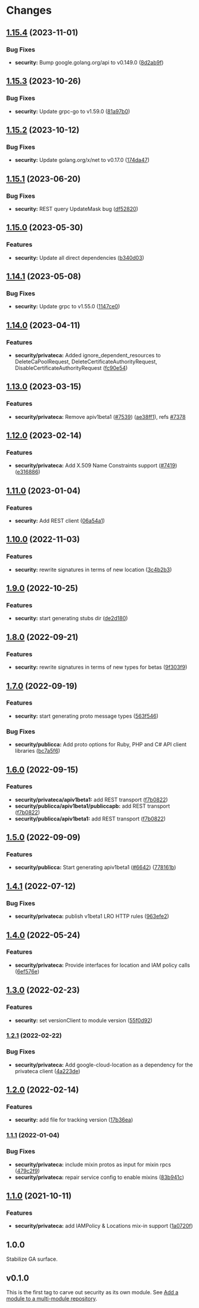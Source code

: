 # Changes

## [1.15.4](https://github.com/googleapis/google-cloud-go/compare/security/v1.15.3...security/v1.15.4) (2023-11-01)


### Bug Fixes

* **security:** Bump google.golang.org/api to v0.149.0 ([8d2ab9f](https://github.com/googleapis/google-cloud-go/commit/8d2ab9f320a86c1c0fab90513fc05861561d0880))

## [1.15.3](https://github.com/googleapis/google-cloud-go/compare/security/v1.15.2...security/v1.15.3) (2023-10-26)


### Bug Fixes

* **security:** Update grpc-go to v1.59.0 ([81a97b0](https://github.com/googleapis/google-cloud-go/commit/81a97b06cb28b25432e4ece595c55a9857e960b7))

## [1.15.2](https://github.com/googleapis/google-cloud-go/compare/security/v1.15.1...security/v1.15.2) (2023-10-12)


### Bug Fixes

* **security:** Update golang.org/x/net to v0.17.0 ([174da47](https://github.com/googleapis/google-cloud-go/commit/174da47254fefb12921bbfc65b7829a453af6f5d))

## [1.15.1](https://github.com/googleapis/google-cloud-go/compare/security/v1.15.0...security/v1.15.1) (2023-06-20)


### Bug Fixes

* **security:** REST query UpdateMask bug ([df52820](https://github.com/googleapis/google-cloud-go/commit/df52820b0e7721954809a8aa8700b93c5662dc9b))

## [1.15.0](https://github.com/googleapis/google-cloud-go/compare/security/v1.14.1...security/v1.15.0) (2023-05-30)


### Features

* **security:** Update all direct dependencies ([b340d03](https://github.com/googleapis/google-cloud-go/commit/b340d030f2b52a4ce48846ce63984b28583abde6))

## [1.14.1](https://github.com/googleapis/google-cloud-go/compare/security/v1.14.0...security/v1.14.1) (2023-05-08)


### Bug Fixes

* **security:** Update grpc to v1.55.0 ([1147ce0](https://github.com/googleapis/google-cloud-go/commit/1147ce02a990276ca4f8ab7a1ab65c14da4450ef))

## [1.14.0](https://github.com/googleapis/google-cloud-go/compare/security/v1.13.0...security/v1.14.0) (2023-04-11)


### Features

* **security/privateca:** Added ignore_dependent_resources to DeleteCaPoolRequest, DeleteCertificateAuthorityRequest, DisableCertificateAuthorityRequest ([fc90e54](https://github.com/googleapis/google-cloud-go/commit/fc90e54b25bda6b339266e3e5388174339ed6a44))

## [1.13.0](https://github.com/googleapis/google-cloud-go/compare/security/v1.12.0...security/v1.13.0) (2023-03-15)


### Features

* **security/privateca:** Remove apiv1beta1 ([#7539](https://github.com/googleapis/google-cloud-go/issues/7539)) ([ae38ff1](https://github.com/googleapis/google-cloud-go/commit/ae38ff1eda235f6d8d9013c580d458f2f2ef451f)), refs [#7378](https://github.com/googleapis/google-cloud-go/issues/7378)

## [1.12.0](https://github.com/googleapis/google-cloud-go/compare/security/v1.11.0...security/v1.12.0) (2023-02-14)


### Features

* **security/privateca:** Add X.509 Name Constraints support ([#7419](https://github.com/googleapis/google-cloud-go/issues/7419)) ([e316886](https://github.com/googleapis/google-cloud-go/commit/e316886d201ec125f8821c4849dbd0e8e714c2ed))

## [1.11.0](https://github.com/googleapis/google-cloud-go/compare/security/v1.10.0...security/v1.11.0) (2023-01-04)


### Features

* **security:** Add REST client ([06a54a1](https://github.com/googleapis/google-cloud-go/commit/06a54a16a5866cce966547c51e203b9e09a25bc0))

## [1.10.0](https://github.com/googleapis/google-cloud-go/compare/security/v1.9.0...security/v1.10.0) (2022-11-03)


### Features

* **security:** rewrite signatures in terms of new location ([3c4b2b3](https://github.com/googleapis/google-cloud-go/commit/3c4b2b34565795537aac1661e6af2442437e34ad))

## [1.9.0](https://github.com/googleapis/google-cloud-go/compare/security/v1.8.0...security/v1.9.0) (2022-10-25)


### Features

* **security:** start generating stubs dir ([de2d180](https://github.com/googleapis/google-cloud-go/commit/de2d18066dc613b72f6f8db93ca60146dabcfdcc))

## [1.8.0](https://github.com/googleapis/google-cloud-go/compare/security/v1.7.0...security/v1.8.0) (2022-09-21)


### Features

* **security:** rewrite signatures in terms of new types for betas ([9f303f9](https://github.com/googleapis/google-cloud-go/commit/9f303f9efc2e919a9a6bd828f3cdb1fcb3b8b390))

## [1.7.0](https://github.com/googleapis/google-cloud-go/compare/security/v1.6.0...security/v1.7.0) (2022-09-19)


### Features

* **security:** start generating proto message types ([563f546](https://github.com/googleapis/google-cloud-go/commit/563f546262e68102644db64134d1071fc8caa383))


### Bug Fixes

* **security/publicca:** Add proto options for Ruby, PHP and C# API client libraries ([bc7a5f6](https://github.com/googleapis/google-cloud-go/commit/bc7a5f609994f73e26f72a78f0ff14aa75c1c227))

## [1.6.0](https://github.com/googleapis/google-cloud-go/compare/security/v1.5.0...security/v1.6.0) (2022-09-15)


### Features

* **security/privateca/apiv1beta1:** add REST transport ([f7b0822](https://github.com/googleapis/google-cloud-go/commit/f7b082212b1e46ff2f4126b52d49618785c2e8ca))
* **security/publicca/apiv1beta1/publiccapb:** add REST transport ([f7b0822](https://github.com/googleapis/google-cloud-go/commit/f7b082212b1e46ff2f4126b52d49618785c2e8ca))
* **security/publicca/apiv1beta1:** add REST transport ([f7b0822](https://github.com/googleapis/google-cloud-go/commit/f7b082212b1e46ff2f4126b52d49618785c2e8ca))

## [1.5.0](https://github.com/googleapis/google-cloud-go/compare/security/v1.4.1...security/v1.5.0) (2022-09-09)


### Features

* **security/publicca:** Start generating apiv1beta1 ([#6642](https://github.com/googleapis/google-cloud-go/issues/6642)) ([778161b](https://github.com/googleapis/google-cloud-go/commit/778161b208819783618c5be8191960167bd67e1e))

## [1.4.1](https://github.com/googleapis/google-cloud-go/compare/security/v1.4.0...security/v1.4.1) (2022-07-12)


### Bug Fixes

* **security/privateca:** publish v1beta1 LRO HTTP rules ([963efe2](https://github.com/googleapis/google-cloud-go/commit/963efe22cf67bc04fed09b5fa8f9cb20b9edf1a3))

## [1.4.0](https://github.com/googleapis/google-cloud-go/compare/security/v1.3.0...security/v1.4.0) (2022-05-24)


### Features

* **security/privateca:** Provide interfaces for location and IAM policy calls ([6ef576e](https://github.com/googleapis/google-cloud-go/commit/6ef576e2d821d079e7b940cd5d49fe3ca64a7ba2))

## [1.3.0](https://github.com/googleapis/google-cloud-go/compare/security/v1.2.1...security/v1.3.0) (2022-02-23)


### Features

* **security:** set versionClient to module version ([55f0d92](https://github.com/googleapis/google-cloud-go/commit/55f0d92bf112f14b024b4ab0076c9875a17423c9))

### [1.2.1](https://github.com/googleapis/google-cloud-go/compare/security/v1.2.0...security/v1.2.1) (2022-02-22)


### Bug Fixes

* **security/privateca:** Add google-cloud-location as a dependency for the privateca client ([4a223de](https://github.com/googleapis/google-cloud-go/commit/4a223de8eab072d95818c761e41fb3f3f6ac728c))

## [1.2.0](https://github.com/googleapis/google-cloud-go/compare/security/v1.1.1...security/v1.2.0) (2022-02-14)


### Features

* **security:** add file for tracking version ([17b36ea](https://github.com/googleapis/google-cloud-go/commit/17b36ead42a96b1a01105122074e65164357519e))

### [1.1.1](https://www.github.com/googleapis/google-cloud-go/compare/security/v1.1.0...security/v1.1.1) (2022-01-04)


### Bug Fixes

* **security/privateca:** include mixin protos as input for mixin rpcs ([479c2f9](https://www.github.com/googleapis/google-cloud-go/commit/479c2f90d556a106b25ebcdb1539d231488182da))
* **security/privateca:** repair service config to enable mixins ([83b941c](https://www.github.com/googleapis/google-cloud-go/commit/83b941c0983e44fdd18ceee8c6f3e91219d72ad1))

## [1.1.0](https://www.github.com/googleapis/google-cloud-go/compare/security/v1.0.0...security/v1.1.0) (2021-10-11)

### Features

* **security/privateca:** add IAMPolicy & Locations mix-in support ([1a0720f](https://www.github.com/googleapis/google-cloud-go/commit/1a0720f2f33bb14617f5c6a524946a93209e1266))

## 1.0.0

Stabilize GA surface.

## v0.1.0

This is the first tag to carve out security as its own module. See
[Add a module to a multi-module repository](https://github.com/golang/go/wiki/Modules#is-it-possible-to-add-a-module-to-a-multi-module-repository).
